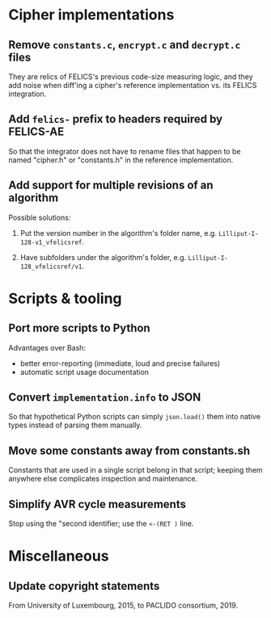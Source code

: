 # Cipher implementations

## Remove `constants.c`, `encrypt.c` and `decrypt.c` files

They are relics of FELICS's previous code-size measuring logic, and
they add noise when diff'ing a cipher's reference implementation
vs. its FELICS integration.

## Add `felics-` prefix to headers required by FELICS-AE

So that the integrator does not have to rename files that happen to be
named "cipher.h" or "constants.h" in the reference implementation.

## Add support for multiple revisions of an algorithm

Possible solutions:

1. Put the version number in the algorithm's folder name,
   e.g. `Lilliput-I-128-v1_vfelicsref`.

2. Have subfolders under the algorithm's folder,
   e.g. `Lilliput-I-128_vfelicsref/v1`.

# Scripts & tooling

## Port more scripts to Python

Advantages over Bash:

- better error-reporting (immediate, loud and precise failures)
- automatic script usage documentation

## Convert `implementation.info` to JSON

So that hypothetical Python scripts can simply `json.load()` them into
native types instead of parsing them manually.

## Move some constants away from constants.sh

Constants that are used in a single script belong in that script;
keeping them anywhere else complicates inspection and maintenance.

## Simplify AVR cycle measurements

Stop using the "second identifier; use the `<-(RET )` line.

# Miscellaneous

## Update copyright statements

From University of Luxembourg, 2015, to PACLIDO consortium, 2019.
